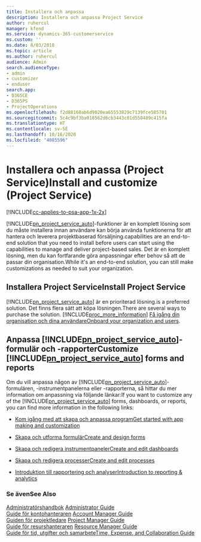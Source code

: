 ```yaml
---
title: Installera och anpassa
description: Installera och anpassa Project Service
author: ruhercul
manager: kfend
ms.service: dynamics-365-customerservice
ms.custom: ''
ms.date: 8/03/2018
ms.topic: article
ms.author: ruhercul
audience: Admin
search.audienceType:
- admin
- customizer
- enduser
search.app:
- D365CE
- D365PS
- ProjectOperations
ms.openlocfilehash: f2d88160ab6d9020ea65553829c7139fce585701
ms.sourcegitcommit: 5c4c9bf3ba018562d6cb3443c01d550489c415fa
ms.translationtype: HT
ms.contentlocale: sv-SE
ms.lasthandoff: 10/16/2020
ms.locfileid: "4085596"
---
```

# <a name="install-and-customize-project-service"></a><span data-ttu-id="308b9-103">Installera och anpassa (Project Service)</span><span class="sxs-lookup"><span data-stu-id="308b9-103">Install and customize (Project Service)</span></span>

[!INCLUDE[cc-applies-to-psa-app-1x-2x](../includes/cc-applies-to-psa-app-1x-2x.md)]

[!INCLUDE[pn_project_service_auto](../includes/pn-project-service-auto.md)]<span data-ttu-id="308b9-104">-funktioner är en komplett lösning som du måste installera innan användare kan börja använda funktionerna för att hantera och leverera projektbaserad försäljning.</span><span class="sxs-lookup"><span data-stu-id="308b9-104">capabilities are an end-to-end solution that you need to install before users can start using the capabilities to manage and deliver project-based sales.</span></span> <span data-ttu-id="308b9-105">Det är en komplett lösning, men du kan fortfarande göra anpassningar efter behov så att de passar din organisation.</span><span class="sxs-lookup"><span data-stu-id="308b9-105">While it's an end-to-end solution, you can still make customizations as needed to suit your organization.</span></span>  
<!-- TODO: I expect to find the information on how to get and install this here. Please find that and add it here. Same for Project Service.--> 
  
## <a name="install-project-service"></a><span data-ttu-id="308b9-106">Installera Project Service</span><span class="sxs-lookup"><span data-stu-id="308b9-106">Install Project Service</span></span>  
 [!INCLUDE[pn_project_service_auto](../includes/pn-project-service-auto.md)] <span data-ttu-id="308b9-107">är en prioriterad lösning.</span><span class="sxs-lookup"><span data-stu-id="308b9-107">is a preferred solution.</span></span> <span data-ttu-id="308b9-108">Det finns flera sätt att köpa lösningen.</span><span class="sxs-lookup"><span data-stu-id="308b9-108">There are several ways to purchase the solution.</span></span> [!INCLUDE[proc_more_information](../includes/proc-more-information.md)] <span data-ttu-id="308b9-109">[Få igång din organisation och dina användare](https://docs.microsoft.com/dynamics365/customerengagement/on-premises/admin/onboard-your-organization-and-users-to-dynamics-365-online)</span><span class="sxs-lookup"><span data-stu-id="308b9-109">[Onboard your organization and users](https://docs.microsoft.com/dynamics365/customerengagement/on-premises/admin/onboard-your-organization-and-users-to-dynamics-365-online).</span></span>  
  
## <a name="customize-pn_project_service_auto-forms-and-reports"></a><span data-ttu-id="308b9-110">Anpassa [!INCLUDE[pn_project_service_auto](../includes/pn-project-service-auto.md)]-formulär och -rapporter</span><span class="sxs-lookup"><span data-stu-id="308b9-110">Customize [!INCLUDE[pn_project_service_auto](../includes/pn-project-service-auto.md)] forms and reports</span></span>  
 <span data-ttu-id="308b9-111">Om du vill anpassa någon av [!INCLUDE[pn_project_service_auto](../includes/pn-project-service-auto.md)]-formulären, -instrumentpanelerna eller -rapporterna, så hittar du mer information om anpassning via följande länkar:</span><span class="sxs-lookup"><span data-stu-id="308b9-111">If you want to customize any of the [!INCLUDE[pn_project_service_auto](../includes/pn-project-service-auto.md)] forms, dashboards, or reports, you can find more information in the following links:</span></span>  
  
- [<span data-ttu-id="308b9-112">Kom igång med att skapa och anpassa program</span><span class="sxs-lookup"><span data-stu-id="308b9-112">Get started with app making and customization</span></span>](https://docs.microsoft.com/dynamics365/customerengagement/on-premises/customize/getting-started-customization)  
  
- [<span data-ttu-id="308b9-113">Skapa och utforma formulär</span><span class="sxs-lookup"><span data-stu-id="308b9-113">Create and design forms</span></span>](https://docs.microsoft.com/dynamics365/customerengagement/on-premises/customize/create-design-forms)  
  
- [<span data-ttu-id="308b9-114">Skapa och redigera instrumentpaneler</span><span class="sxs-lookup"><span data-stu-id="308b9-114">Create and edit dashboards</span></span>](https://docs.microsoft.com/dynamics365/customerengagement/on-premises/customize/create-edit-dashboards)  
  
- [<span data-ttu-id="308b9-115">Skapa och redigera processer</span><span class="sxs-lookup"><span data-stu-id="308b9-115">Create and edit processes</span></span>](https://docs.microsoft.com/dynamics365/customerengagement/on-premises/customize/guide-staff-through-common-tasks-processes)  
  
- [<span data-ttu-id="308b9-116">Introduktion till rapportering och analyser</span><span class="sxs-lookup"><span data-stu-id="308b9-116">Introduction to reporting & analytics</span></span>](https://docs.microsoft.com/dynamics365/customerengagement/on-premises/analytics/reporting-analytics-with-dynamics-365)  
  
### <a name="see-also"></a><span data-ttu-id="308b9-117">Se även</span><span class="sxs-lookup"><span data-stu-id="308b9-117">See Also</span></span>  
 <span data-ttu-id="308b9-118">[Administratörshandbok](../psa/admin-guide.md) </span><span class="sxs-lookup"><span data-stu-id="308b9-118">[Administrator Guide](../psa/admin-guide.md) </span></span>  
 <span data-ttu-id="308b9-119">[Guide för kontohanteraren](../psa/account-manager-guide.md) </span><span class="sxs-lookup"><span data-stu-id="308b9-119">[Account Manager Guide](../psa/account-manager-guide.md) </span></span>  
 <span data-ttu-id="308b9-120">[Guiden för projektledare](../psa/project-manager-guide.md) </span><span class="sxs-lookup"><span data-stu-id="308b9-120">[Project Manager Guide](../psa/project-manager-guide.md) </span></span>  
 <span data-ttu-id="308b9-121">[Guide för resurshanteraren](../psa/resource-manager-guide.md) </span><span class="sxs-lookup"><span data-stu-id="308b9-121">[Resource Manager Guide](../psa/resource-manager-guide.md) </span></span>  
 [<span data-ttu-id="308b9-122">Guide för tid, utgifter och samarbete</span><span class="sxs-lookup"><span data-stu-id="308b9-122">Time, Expense, and Collaboration Guide</span></span>](../psa/time-expense-collaboration-guide.md)
